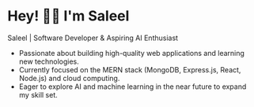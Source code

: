 # Hey! 👋🏼 I'm **Saleel**

Saleel | Software Developer & Aspiring AI Enthusiast
- Passionate about building high-quality web applications and learning new technologies.
- Currently focused on the MERN stack (MongoDB, Express.js, React, Node.js) and cloud computing.  
- Eager to explore AI and machine learning in the near future to expand my skill set.
